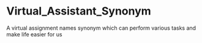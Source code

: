 # Virtual_Assistant_Synonym
A virtual assignment names synonym which can perform various tasks and make life easier for us
